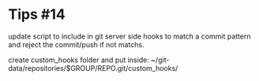 # Tips #14
update script to include in git server side hooks to match a commit pattern and reject the commit/push if not matchs.

create custom_hooks folder and put inside:
~/git-data/repositories/$GROUP/REPO.git/custom_hooks/
